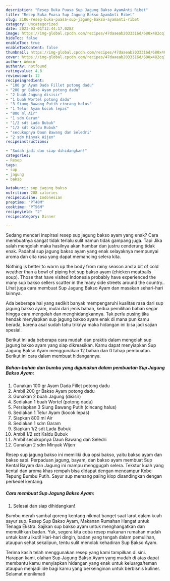 ```yaml
---
description: "Resep Buka Puasa Sup Jagung Bakso AyamAnti Ribet"
title: "Resep Buka Puasa Sup Jagung Bakso AyamAnti Ribet"
slug: 2186-resep-buka-puasa-sup-jagung-bakso-ayamanti-ribet
category: Uncategorized
date: 2023-03-01T12:44:17.028Z
image: https://img-global.cpcdn.com/recipes/47daaeab2033316d/680x482cq70/sup-jagung-bakso-ayam-foto-resep-utama.jpg
hideToc: false
enableToc: true
enableTocContent: false
thumbnail: https://img-global.cpcdn.com/recipes/47daaeab2033316d/680x482cq70/sup-jagung-bakso-ayam-foto-resep-utama.jpg
cover: https://img-global.cpcdn.com/recipes/47daaeab2033316d/680x482cq70/sup-jagung-bakso-ayam-foto-resep-utama.jpg
author: Admin
authorAv: notfound
ratingvalue: 4.8
reviewcount: 12
recipeingredient:
- "100 gr Ayam Dada Fillet potong dadu"
- "200 gr Bakso Ayam potong dadu"
- "2 buah Jagung disisir"
- "1 buah Wortel potong dadu"
- "3 Siung Bawang Putih cincang halus"
- "1 Telur Ayam kocok lepas"
- "800 ml Air"
- "1 sdm Garam"
- "1/2 sdt Lada Bubuk"
- "1/2 sdt Kaldu Bubuk"
- "secukupnya Daun Bawang dan Seledri"
- "2 sdm Minyak Wijen"
recipeinstructions:

- "Sudah jadi dan siap dihidangkan!"
categories:
- Resep
tags:
- sup
- jagung
- bakso

katakunci: sup jagung bakso 
nutrition: 288 calories
recipecuisine: Indonesian
preptime: "PT40M"
cooktime: "PT56M"
recipeyield: "2"
recipecategory: Dinner

---
```



Sedang mencari inspirasi resep sup jagung bakso ayam yang enak? Cara membuatnya sangat tidak terlalu sulit namun tidak gampang juga. Tapi Jika salah mengolah maka hasilnya akan hambar dan justru cenderung tidak enak. Padahal sup jagung bakso ayam yang enak selayaknya mempunyai aroma dan cita rasa yang dapat memancing selera kita.


Nothing is better to warm up the body from rainy season and a bit of cold weather than a bowl of piping hot sup bakso ayam (chicken meatballs soup). Those that have visited Indonesia probably have experienced the many sup bakso sellers scatter in the many side streets around the country.. Lihat juga cara membuat Sup Jagung Bakso Ayam dan masakan sehari-hari lainnya.

Ada beberapa hal yang sedikit banyak mempengaruhi kualitas rasa dari sup jagung bakso ayam, mulai dari jenis bahan, kedua pemilihan bahan segar hingga cara mengolah dan menghidangkannya. Tak perlu pusing jika hendak menyiapkan sup jagung bakso ayam enak di mana pun kamu berada, karena asal sudah tahu triknya maka hidangan ini bisa jadi sajian spesial.


Berikut ini ada beberapa cara mudah dan praktis dalam mengolah sup jagung bakso ayam yang siap dikreasikan. Kamu dapat menyiapkan Sup Jagung Bakso Ayam menggunakan 12 bahan dan 0 tahap pembuatan. Berikut ini cara dalam membuat hidangannya.

<!--inarticleads1-->

##### Bahan-bahan dan bumbu yang digunakan dalam pembuatan Sup Jagung Bakso Ayam:

1. Gunakan 100 gr Ayam Dada Fillet potong dadu
1. Ambil 200 gr Bakso Ayam potong dadu
1. Gunakan 2 buah Jagung (disisir)
1. Sediakan 1 buah Wortel (potong dadu)
1. Persiapkan 3 Siung Bawang Putih (cincang halus)
1. Sediakan 1 Telur Ayam (kocok lepas)
1. Siapkan 800 ml Air
1. Sediakan 1 sdm Garam
1. Siapkan 1/2 sdt Lada Bubuk
1. Ambil 1/2 sdt Kaldu Bubuk
1. Ambil secukupnya Daun Bawang dan Seledri
1. Gunakan 2 sdm Minyak Wijen


Resep sup jagung bakso ini memiliki dua opsi bakso, yaitu bakso ayam dan bakso sapi. Perpaduan jagung, bayam, dan bakso ayam membuat Sup Kental Bayam dan Jagung ini mampu menggugah selera. Tekstur kuah yang kental dan aroma khas rempah bisa didapat dengan mencampur Kobe Tepung Bumbu Putih. Sayur sup memang paling klop disandingkan dengan perkedel kentang. 

<!--inarticleads2-->

##### Cara membuat Sup Jagung Bakso Ayam:


1. Selesai dan siap dihidangkan!

Bumbu merah sambal goreng kentang nikmat banget saat larut dalam kuah sayur sup. Resep Sup Bakso Ayam, Makanan Rumahan Hangat untuk Tenaga Ekstra. Sajikan sup bakso ayam untuk menghangatkan dan memulihkan badan. Yuk, segera kita coba resep makanan rumahan mudah untuk kamu ikuti! Hari-hari dingin, badan yang tengah dalam pemulihan, ataupun sehat sekalipun, tentu sulit menolak kehadiran Sup Bakso Ayam. 

Terima kasih telah menggunakan resep yang kami tampilkan di sini. Harapan kami, olahan Sup Jagung Bakso Ayam yang mudah di atas dapat membantu kamu menyiapkan hidangan yang enak untuk keluarga/teman ataupun menjadi ide bagi kamu yang berkeinginan untuk berbisnis kuliner. Selamat menikmati
